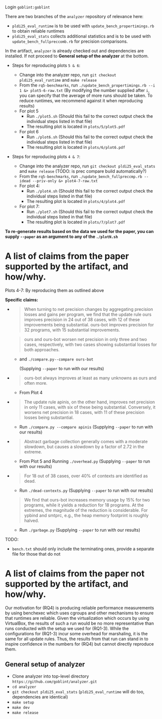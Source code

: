 Login `goblint:goblint`


There are two branches of the `analyzer` repository of relevance here:

- `pldi25_eval_runtime` is to be used with `update_bench_propertimings.rb` to obtain reliable runtimes
- `pldi25_eval_stats` collects additional statistics and is to be used with `update_bench_fullpreccomb.rb` for precision comparisons.


In the artifact, `analyzer` is already checked out and dependencies are installed. If not proceed to **General setup of the analyzer** at the bottom.


- Steps for reproducing plots `5 & 6`:
    - Change into the analyzer repo, run `git checkout pldi25_eval_runtime` and `make release`
    - From the `rq5-benchmarks`, run `./update_bench_propertimings.rb --i 1 &> plot5-6-raw.txt`
            (By modifying the number supplied after `i`, you can specify that the average of more runs should be taken. To reduce runtimes, we recommend against it when reproducing results)
    - For plot 5
        - Run `./plot5.sh` (Should this fail to the correct output check the individual steps listed in that file)
        - The resulting plot is located in `plots/5/plot5.pdf`
    - For plot 6
        - Run `./plot6.sh` (Should this fail to the correct output check the individual steps listed in that file)
        - The resulting plot is located in `plots/6/plot6.pdf`

- Steps for reproducing plots `4 & 7`:
    - Change into the analyzer repo, run `git checkout pldi25_eval_stats` and `make release`   (TODO: is prec compare build automatically?)
    - From the `rq5-benchmarks`, run `./update_bench_fullpreccmp.rb --idead --priv-only &> plot4-7-raw.txt`
    - For plot 4:
        - Run `./plot4.sh` (Should this fail to the correct output check the individual steps listed in that file)
        - The resulting plot is located in `plots/4/plot4.pdf`
    - For plot 7:
        - Run `./plot7.sh` (Should this fail to the correct output check the individual steps listed in that file)
        - The resulting plot is located in `plots/7/plot7.pdf`

**To re-generate results based on the data we used for the paper, you can supply `--paper` as an argument to any of the `./plotN.sh`**


# A list of claims from the paper supported by the artifact, and how/why.

Plots 4-7: By reproducing them as outlined above

**Specific claims:**

-
    > When turning to net precision changes by aggregating precision losses and gains per program, we find that the update rule ours improves precision in 24 out of 38 cases, with 12 of these improvements being substantial. ours-bot improves precision for 32 programs, with 15 substantial improvements.

    > ours and ours-bot worsen net precision in only three and two cases, respectively, with two cases showing substantial losses for both approaches.

    -  and `./compare.py--compare ours-bot`

        (Supplying `--paper` to run with our results)

-
    > ours-bot always improves at least as many unknowns as ours and often more.

    -   From Plot 4


-
    > The update rule apinis, on the other hand, improves net precision in only 11 cases, with six of these being substantial.
    Conversely, it worsens net precision in 18 cases, with 11 of these precision losses being substantial.

    -  Run `./compare.py --compare apinis`
        (Supplying `--paper` to run with our results)

-
    > Abstract garbage collection generally comes with a moderate slowdown, but causes a slowdown by a factor of 2.72 in the extreme.

    - From Plot 5 and Running `./overhead.py`
        (Supplying `--paper` to run with our results)

-
    > For 18 out of 38 cases, over 40\% of contexts are identified as dead.

    -  Run `./dead-contexts.py`
        (Supplying `--paper` to run with our results)

    > We find that ours-bot increases memory usage by 15% for two programs, while it yields a reduction for 18 programs. At the extremes, the magnitude of the reduction is considerable. For ypbind and smtprc, e.g., the heap memory footprint is roughly halved.

    - Run `./garbage.py`
        (Supplying `--paper` to run with our results)

TODO:
- `bench.txt` should only include the terminating ones, provide a separate file for those that do not






# A list of claims from the paper not supported by the artifact, and how/why.

Our motivation for (RQ4) is producing reliable performance measurements by using benchexec which uses cgroups and other mechanisms to ensure that runtimes are reliable.
Given the virtualization which occurs by using VirtualBox, the results of such a run would be no more representative than runs conducted with the setup we used for (RQ1-3).
While the configurations for (RQ1-3) incur some overhead for marshaling, it is the same for all update rules.
Thus, the results from that run can stand in to inspire confidence in the numbers for (RQ4) but cannot directly reproduce them.


## General setup of analyzer

- Clone analyzer into top-level directory `https://github.com/goblint/analyzer.git`
- `cd analyzer`
- `git checkout pldi25_eval_stats` (`pldi25_eval_runtime` will do too, dependencies are identical)
- `make setup`
- `make dev`
- `make release`
